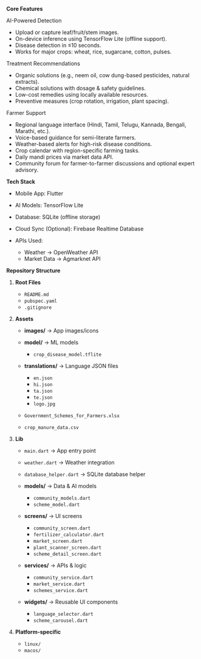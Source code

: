 **Core Features**

AI-Powered Detection

* Upload or capture leaf/fruit/stem images.
* On-device inference using TensorFlow Lite (offline support).
* Disease detection in ≤10 seconds.
* Works for major crops: wheat, rice, sugarcane, cotton, pulses.

Treatment Recommendations

* Organic solutions (e.g., neem oil, cow dung-based pesticides, natural extracts).
* Chemical solutions with dosage & safety guidelines.
* Low-cost remedies using locally available resources.
* Preventive measures (crop rotation, irrigation, plant spacing).

Farmer Support

* Regional language interface (Hindi, Tamil, Telugu, Kannada, Bengali, Marathi, etc.).
* Voice-based guidance for semi-literate farmers.
* Weather-based alerts for high-risk disease conditions.
* Crop calendar with region-specific farming tasks.
* Daily mandi prices via market data API.
* Community forum for farmer-to-farmer discussions and optional expert advisory.


**Tech Stack**

* Mobile App: Flutter
* AI Models: TensorFlow Lite
* Database: SQLite (offline storage)
* Cloud Sync (Optional): Firebase Realtime Database
* APIs Used:

  * Weather → OpenWeather API
  * Market Data → Agmarknet API
    

**Repository Structure**

1. **Root Files**

   * `README.md`
   * `pubspec.yaml`
   * `.gitignore`


2. **Assets**

   * **images/** → App images/icons
   * **model/** → ML models

     * `crop_disease_model.tflite`
   * **translations/** → Language JSON files

     * `en.json`
     * `hi.json`
     * `ta.json`
     * `te.json`
      * `logo.jpg`
   * `Government_Schemes_for_Farmers.xlsx`
   * `crop_manure_data.csv`

3. **Lib**

   * `main.dart` → App entry point

   * `weather.dart` → Weather integration

   * `database_helper.dart` → SQLite database helper

   * **models/** → Data & AI models

     * `community_models.dart`
     * `scheme_model.dart`

   * **screens/** → UI screens

     * `community_screen.dart`
     * `fertilizer_calculator.dart`
     * `market_screen.dart`
     * `plant_scanner_screen.dart`
     * `scheme_detail_screen.dart`

   * **services/** → APIs & logic

     * `community_service.dart`
     * `market_service.dart`
     * `schemes_service.dart`

   * **widgets/** → Reusable UI components

     * `language_selector.dart`
     * `scheme_carousel.dart`

4. **Platform-specific**

   * `linux/`
   * `macos/`


